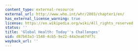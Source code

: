 ```yaml
---
content_type: external-resource
external_url: http://www.who.int/whr/2003/chapter1/en/
has_external_license_warning: true
license: https://en.wikipedia.org/wiki/All_rights_reserved
status: ''
title: 'Global Health: Today''s Challenges'
uid: d87b63a3-1548-4cb5-9e22-44a3ea674f7c
wayback_url: ''
---
```

